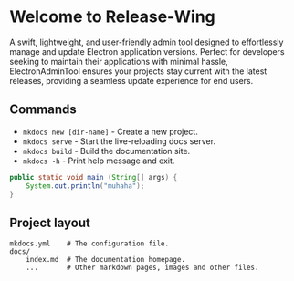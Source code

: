 # Welcome to Release-Wing

A swift, lightweight, and user-friendly admin tool designed to effortlessly manage and update Electron application versions. Perfect for developers seeking to maintain their applications with minimal hassle, ElectronAdminTool ensures your projects stay current with the latest releases, providing a seamless update experience for end users.

## Commands

* `mkdocs new [dir-name]` - Create a new project.
* `mkdocs serve` - Start the live-reloading docs server.
* `mkdocs build` - Build the documentation site.
* `mkdocs -h` - Print help message and exit.

```java
public static void main (String[] args) {
    System.out.println("muhaha");
}
```

## Project layout

    mkdocs.yml    # The configuration file.
    docs/
        index.md  # The documentation homepage.
        ...       # Other markdown pages, images and other files.
